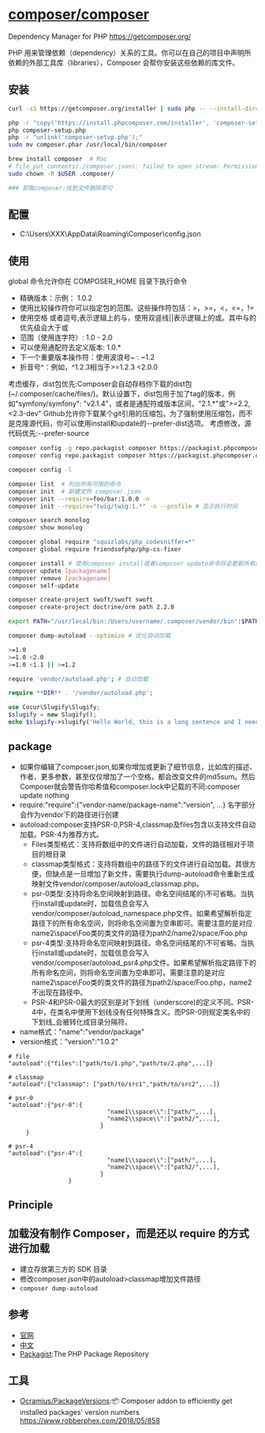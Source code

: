 # [composer/composer](https://github.com/composer/composer)

Dependency Manager for PHP https://getcomposer.org/

PHP 用来管理依赖（dependency）关系的工具。你可以在自己的项目中声明所依赖的外部工具库（libraries），Composer 会帮你安装这些依赖的库文件。

## 安装

```sh
curl -sS https://getcomposer.org/installer | sudo php -- --install-dir=/usr/local/bin --filename=composer

php -r "copy('https://install.phpcomposer.com/installer', 'composer-setup.php');"
php composer-setup.php
php -r "unlink('composer-setup.php');"
sudo mv composer.phar /usr/local/bin/composer

brew install composer  # Mac
# file_put_contents(./composer.json): failed to open stream: Permission denied
sudo chown -R $USER .composer/

### 卸载composer:找到文件删除即可
```

## 配置

* C:\Users\XXX\AppData\Roaming\Composer\config.json

## 使用

global 命令允许你在 COMPOSER_HOME 目录下执行命令

* 精确版本：示例： 1.0.2
* 使用比较操作符你可以指定包的范围。这些操作符包括：>，>=，<，<=，!=
* 使用空格 或者逗号,表示逻辑上的与，使用双竖线||表示逻辑上的或。其中与的优先级会大于或
* 范围（使用连字符）: 1.0 - 2.0
* 可以使用通配符去定义版本: 1.0.*
* 下一个重要版本操作符：使用波浪号~ : ~1.2
* 折音号^：例如，^1.2.3相当于>=1.2.3 <2.0.0

考虑缓存，dist包优先:Composer会自动存档你下载的dist包(~/.composer/cache/files/)。默认设置下，dist包用于加了tag的版本，例如"symfony/symfony": "v2.1.4"，或者是通配符或版本区间，"2.1.*"或">=2.2,<2.3-dev"
Github允许你下载某个git引用的压缩包。为了强制使用压缩包，而不是克隆源代码，你可以使用install和update的--prefer-dist选项。
考虑修改，源代码优先:--prefer-source

```sh
composer config -g repo.packagist composer https://packagist.phpcomposer.com ## 全局配置国内镜像
composer config repo.packagist composer https://packagist.phpcomposer.com # peroject

composer config -l

composer list  # 列出所有可用的命令
composer init  # 新建文件 composer.json
composer init --require=foo/bar:1.0.0 -n
composer init --require="twig/twig:1.*" -n --profile # 显示执行时间

composer search monolog
compsoer show monolog

composer global require "squizlabs/php_codesniffer=*"
composer global require friendsofphp/php-cs-fixer

composer install # 使用composer install或者composer update命令将会更新所有的扩展包
composer update [packagename]
composer remove [packagename]
composer self-update

composer create-project swoft/swoft swoft
composer create-project doctrine/orm path 2.2.0

export PATH="/usr/local/bin:/Users/username/.composer/vendor/bin":$PATH # 添加到全局文件

composer dump-autoload --optimize # 优化自动加载

>=1.0
>=1.0 <2.0
>=1.0 <1.1 || >=1.2

require 'vendor/autoload.php'; # 自动加载
```

```php
require **DIR** . '/vendor/autoload.php';

use Cocur\Slugify\Slugify;
$slugify = new Slugify();
echo $slugify->slugify('Hello World, this is a long sentence and I need to make a slug from it!');
```

## package

* 如果你编辑了composer.json,如果你增加或更新了细节信息，比如库的描述、作者、更多参数，甚至仅仅增加了一个空格，都会改变文件的md5sum。然后Composer就会警告你哈希值和composer.lock中记载的不同:composer update nothing
* require:"require":{"vendor-name/package-name":"version", ...} 名字部分会作为vendor下的路径进行创建
* autoload:composer支持PSR-0,PSR-4,classmap及files包含以支持文件自动加载。PSR-4为推荐方式。
    * Files类型格式：支持将数组中的文件进行自动加载，文件的路径相对于项目的根目录
    * classmap类型格式：支持将数组中的路径下的文件进行自动加载。其很方便，但缺点是一旦增加了新文件，需要执行dump-autoload命令重新生成映射文件vendor/composer/autoload_classmap.php。
    * psr-0类型:支持将命名空间映射到路径。命名空间结尾的\\不可省略。当执行install或update时，加载信息会写入vendor/composer/autoload_namespace.php文件。如果希望解析指定路径下的所有命名空间，则将命名空间置为空串即可。需要注意的是对应name2\space\Foo类的类文件的路径为path2/name2/space/Foo.php
    * psr-4类型:支持将命名空间映射到路径。命名空间结尾的\\不可省略。当执行install或update时，加载信息会写入vendor/composer/autoload_psr4.php文件。如果希望解析指定路径下的所有命名空间，则将命名空间置为空串即可。需要注意的是对应name2\space\Foo类的类文件的路径为path2/space/Foo.php，name2不出现在路径中。
    * PSR-4和PSR-0最大的区别是对下划线（underscore)的定义不同。PSR-4中，在类名中使用下划线没有任何特殊含义。而PSR-0则规定类名中的下划线_会被转化成目录分隔符。
* name格式："name":"vendor/package"
* version格式："version":"1.0.2"

```
# file
"autoload":{"files":["path/to/1.php","path/to/2.php",...]}

# classmap
"autoload":{"classmap": ["path/to/src1","path/to/src2",...]}

# psr-0
"autoload":{"psr-0":{
                            "name1\\space\\":["path/",...],
                            "name2\\space\\":["path2/",...],
                          }
     }

# psr-4
"autoload":{"psr-4":{
                            "name1\\space\\":["path/",...],
                            "name2\\space\\":["path2/",...],
                          }
                 }
```

## Principle

## 加载没有制作 Composer，而是还以 require 的方式进行加载

* 建立存放第三方的 SDK 目录
* 修改composer.json中的autoload>classmap增加文件路径
* `composer dump-autoload`

## 参考

* [官网](https://getcomposer.org/)
* [中文](https://www.phpcomposer.com/)
* [Packagist](https://packagist.org):The PHP Package Repository

## 工具

* [Ocramius/PackageVersions](https://github.com/Ocramius/PackageVersions):📦 Composer addon to efficiently get installed packages' version numbers
https://www.robberphex.com/2018/05/858
